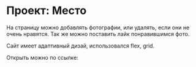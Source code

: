 # Проект: Место

На страницу можно добавлять фотографии, или удалять, если они не очень нравятся. Так же можно поставить лайк понравившимся фото.

Сайт имеет адаптивный дизай, использовался flex, grid.

Открыть можно по ссылке: 


